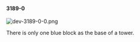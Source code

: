 #### 3189-0
![dev-3189-0-0.png](https://github.com/lil-lab/nlvr/raw/master/nlvr/dev/images/5/dev-3189-0-0.png "dev-3189-0-0.png")

There is only one blue block as the base of a tower.